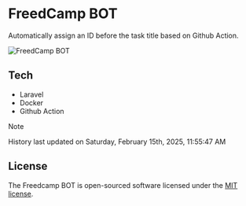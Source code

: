 # FreedCamp BOT

Automatically assign an ID before the task title based on Github Action.

![FreedCamp BOT](https://repository-images.githubusercontent.com/737932867/7d34798b-2680-471c-b089-a78a718d3d6a)

## Tech

- Laravel
- Docker
- Github Action

> [!NOTE]  
> History last updated on Saturday, February 15th, 2025, 11:55:47 AM

## License

The Freedcamp BOT is open-sourced software licensed under the [MIT license](https://opensource.org/licenses/MIT).
